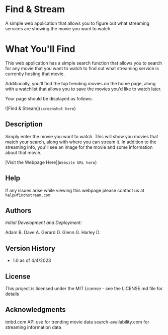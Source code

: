 # Find & Stream

A simple web application that allows you to figure out what streaming services are showing the movie you want to watch.

# What You'll Find

This web application has a simple search function that allows you to search for any movie that you want to watch to find out what streaming service is currently hosting that movie.

Additionally, you'll find the top trending movies on the home page, along with a watchlist that allows you to save the movies you'd like to watch later.

Your page should be displayed as follows:

![Find & Stream](```screenshot here```)
## Description

Simply enter the movie you want to watch. This will show you movies that match your search, along with where you can stream it. In addition to the streaming info, you'll see an image for the movie and some information about that movie.

[Visit the Webpage Here](```Website URL here```)

## Help

If any issues arise while viewing this webpage please contact us at ```help@findnstream.com```

## Authors

*Initial Development and Deployment:*

Adam B.
Dave A.
Gerard D.
Glenn G.
Harley D.

## Version History
* 1.0 as of 4/4/2023

## License

This project is licensed under the MIT License - see the LICENSE.md file for details

## Acknowledgments

tmbd.com API use for trending movie data
search-availability.com for streaming information data

